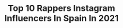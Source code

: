 ---
title: Top 10 Rappers Instagram Influencers In Spain In 2021
description: >-
  Find top rappers Instagram influencers in Spain in 2021. Most popular hashtags: #rap #rapper #music #musica.
platform: Instagram
hits: 25
text_top: Identify the most popular Instagram influencers on inBeat.
text_bottom: inBeat holds 25 Instagram influencers like this in Spain for you to contact.
profiles:
  - username: "iamtatavlad"
    fullname: >-
      Tata Vlad
    bio: >-
      Manager, A&R, songwriter, music producer, rapper for one of the biggest rap acts in Europe, @b.u.g.mafia.
    location: "Spain"
    followers: 52800
    engagement: 753
    commentsToLikes: 0.029553
    id: ck5qb0g8kj7570i11li242gyh
    verified: false
    hashtags: "#doublesnarevlad, #tatavlad, #aintplayinfairwiththatfuckindoublesnaretata, #aintplayinfairwiththatdoublesnaretata"
  - username: "elninoworld"
    fullname: >-
      𝐄 𝐋 𝐍 𝐈 𝐍 𝐎
    bio: >-
      Booking: associal81@gmail.com Music artist.Rapper. 🇨🇿Czech rep.
    location: "Spain"
    followers: 23835
    engagement: 280
    commentsToLikes: 0.013190
    id: ckaoy4di6g0bz0i78bvbtu0hg
    verified: false
    hashtags: "#elnino, #matador, #czechrap, #associal"
  - username: "el_chojin_oficial"
    fullname: >-
      El Chojin
    bio: >-
      Hip Hop como forma de vida #elchojin #chojin Contratación: monica@elchojin.net Moan fang. Yebekuan Rapper 🎤 ¡¡NUEVO CANAL!! 👇🏾
    location: "Spain"
    followers: 327842
    engagement: 175
    commentsToLikes: 0.013128
    id: ck0w466gfx0h60i193eiaixhd
    verified: true
    hashtags: "#endsars"
  - username: "mgkspainofficial"
    fullname: >-
      Machine Gun Kelly
    bio: >-
      Club de fans de MGK en España 🔹Daily Spanish&English updates for rapper&actor @machinegunkelly #27TourSpain🇪🇸#HotelDiabloTourEurope ⬇️YouTube Channel
    location: "Spain"
    followers: 17806
    engagement: 737
    commentsToLikes: 0.013473
    id: ck1354tbczpk20i19qcq9clzn
    verified: false
    hashtags: "#generaladmission, #est, #yungblud, #whyareyouhere"
  - username: "gary9630"
    fullname: >-
      Garik Asatryan
    bio: >-
      Sevilla📍 Commissions are closed for now ✉️❌ ⬇️Youtube, prints, original drawings, etc⬇️
    location: "Spain"
    followers: 6996
    engagement: 2197
    commentsToLikes: 0.021997
    id: ck8t1y4y8xidl0j78sup79bge
    verified: false
    hashtags: "#art, #pencils, #instaart, #pencilsacademy"
  - username: "itsmissraisa"
    fullname: >-
      ᗰIᔕᔕ ᖇᗩIᔕᗩ
    bio: >-
      𝔼𝕤𝕔𝕣𝕚𝕓𝕠 ‘𝕔𝕠𝕤𝕒𝕤’ 𝕪 ‘𝕒𝕝𝕘𝕠𝕤’ 𝕢𝕦𝕖 𝕟𝕖𝕔𝕖𝕤𝕚𝕥𝕠 𝕖𝕩𝕡𝕣𝕖𝕤𝕒𝕣 𝕡𝕒𝕣𝕒 𝕤𝕖𝕟𝕥𝕚𝕣𝕞𝕖 𝕪𝕠 ✍🏼 🎵 𝚁𝚊𝚙𝚙𝚎𝚛 ❤️ 𝙷𝚞𝚖𝚊𝚗 💫 𝙳𝚛𝚎𝚊𝚖𝚎𝚛 #𝗯𝗿𝗲𝗮𝗸𝗶𝗻𝗴𝘀𝘁𝗲𝗿𝗲𝗼𝘁𝘆𝗽𝗲𝘀📩 𝗺𝗶𝘀𝘀𝗿𝗮𝗶𝘀𝗮.𝗺𝗮𝗻𝗮𝗴𝗲𝗺𝗲𝗻𝘁@𝗴𝗺𝗮𝗶𝗹.𝗰𝗼𝗺
    location: "Spain"
    followers: 21029
    engagement: 1001
    commentsToLikes: 0.016817
    id: ck9han6j9d6zd0j784c1qwd5x
    verified: false
    hashtags: "#morocco, #muslim, #rap, #black"
  - username: "thesaaree"
    fullname: >-
      Sare 📸
    bio: >-
      Mi retina es una lente HD Canon • People • Onstage • Backstage Miembro de la #URDESIGNARMY 📷 Personal: @aka.sare Canal de YouTube👇🏻
    location: "Spain"
    followers: 4144
    engagement: 840
    commentsToLikes: 0.052802
    id: ck5cc8ch7gw9y0i11c4lpm88h
    verified: false
    hashtags: "#freestyle, #improvisacion, #trapper, #fms"
  - username: "__frasesderap__"
    fullname: >-
      FRASES DE RAP🔥
    bio: >-
      "Oprimir un sentimiento es matarte con el" 🖇️ 🌐MÁS EN NUESTRA WEB🌐
    location: "Spain"
    followers: 36190
    engagement: 551
    commentsToLikes: 0.003087
    id: ck6ubndz1alp30j71x602bxko
    verified: false
    hashtags: "#spain, #batalla, #rap, #rapfrases"
  - username: "compare.flow"
    fullname: >-
      compareflowoficial
    bio: >-
      𝙎𝙞𝙜𝙤 𝙝𝙖𝙘𝙞𝙚𝙣𝙙𝙤 𝙡𝙤 𝙙𝙚 𝙨𝙞𝙚𝙢𝙥𝙧𝙚... ᴍᴜʟᴛɪsʏʟʟᴀʙɪᴄ-ʀʜʏᴍᴇs! (𝐜𝐨𝐧𝐭𝐫𝐚𝐭𝐚𝐜𝐢𝐨𝐧𝐞𝐬: 𝐞𝐥𝐜𝐨𝐦𝐩𝐚𝐫𝐞𝐟𝐥𝐨𝐰@𝐠𝐦𝐚𝐢𝐥.𝐜𝐨𝐦 𝐨 𝐌𝐃 ) 👇ᴸᶦⁿᵏ ˢᶦᵍᵒ ʰᵃᶜᶦᵉⁿᵈᵒ ˡᵒ ᵈᵉ ˢᶦᵉᵐᵖʳᵉ👇
    location: "Spain"
    followers: 43128
    engagement: 564
    commentsToLikes: 0.022179
    id: ck5qarrdhhxb10i11o0rdc68e
    verified: false
    hashtags: "#flow, #rapespa, #cocinandoskills, #zaskomaster"
  - username: "ainadsilva"
    fullname: >-
      𝖆𝖎𝖓𝖆 𝖉𝖆 𝖘𝖎𝖑𝖛𝖆 🦋
    bio: >-
      •Artista de @reggaetonbeachfestival •Contrataciones :@dqualitygroup •Managment: @roccomotion ESCUCHA AQUÍ MI MÚSICA 🎶⬇️💗
    location: "Spain"
    followers: 6159
    engagement: 1386
    commentsToLikes: 0.093032
    id: ck6u5l69ra9k80j71n66ko023
    verified: false
    hashtags: "#makeup, #singer, #sing, #curly"
---